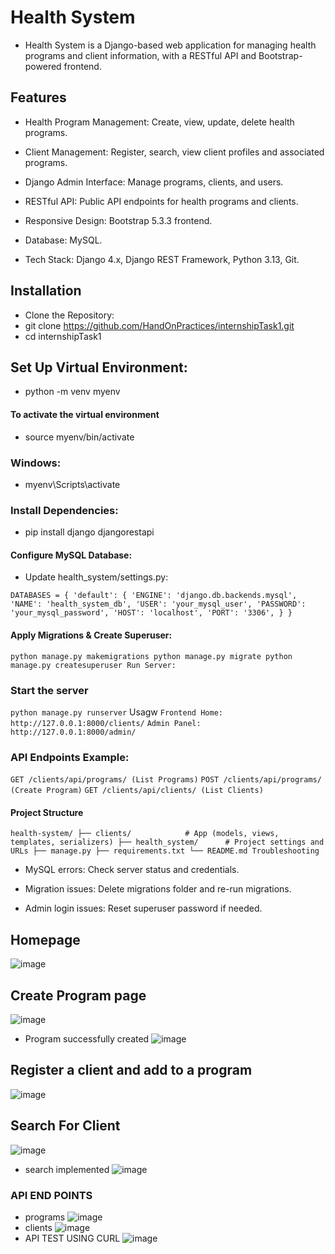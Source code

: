 # Health System
- Health System is a Django-based web application for managing health programs and client information, with a RESTful API and Bootstrap-powered frontend.

## Features
- Health Program Management: Create, view, update, delete health programs.

- Client Management: Register, search, view client profiles and associated programs.

- Django Admin Interface: Manage programs, clients, and users.

- RESTful API: Public API endpoints for health programs and clients.

- Responsive Design: Bootstrap 5.3.3 frontend.

- Database: MySQL.

- Tech Stack: Django 4.x, Django REST Framework, Python 3.13, Git.

## Installation
- Clone the Repository:
- git clone https://github.com/HandOnPractices/internshipTask1.git
- cd internshipTask1
## Set Up Virtual Environment:
- python -m venv myenv
####  To activate the virtual environment
- source myenv/bin/activate  
### Windows: 
- myenv\Scripts\activate
### Install Dependencies:
- pip install django djangorestapi
#### Configure MySQL Database:
- Update health_system/settings.py:

`DATABASES = {
    'default': {
        'ENGINE': 'django.db.backends.mysql',
        'NAME': 'health_system_db',
        'USER': 'your_mysql_user',
        'PASSWORD': 'your_mysql_password',
        'HOST': 'localhost',
        'PORT': '3306',
    }
}`
#### Apply Migrations & Create Superuser:
`
python manage.py makemigrations
python manage.py migrate
python manage.py createsuperuser
Run Server:
`
### Start the server
`python manage.py runserver`
Usagw
`
Frontend Home: http://127.0.0.1:8000/clients/
`
`
Admin Panel: http://127.0.0.1:8000/admin/
`
### API Endpoints Example:
`
GET /clients/api/programs/ (List Programs)
`
`
POST /clients/api/programs/ (Create Program)
`
`
GET /clients/api/clients/ (List Clients)
`


#### Project Structure
`
health-system/
├── clients/            # App (models, views, templates, serializers)
├── health_system/      # Project settings and URLs
├── manage.py
├── requirements.txt
└── README.md
Troubleshooting
`
- MySQL errors: Check server status and credentials.

- Migration issues: Delete migrations folder and re-run migrations.

- Admin login issues: Reset superuser password if needed.

## Homepage
  ![image](https://github.com/user-attachments/assets/4d21d41c-0cb4-4010-9342-63b2de8db84b)
## Create Program page
![image](https://github.com/user-attachments/assets/6a3143b5-b525-4f4f-bf40-bc08484c67c0)

- Program successfully created
![image](https://github.com/user-attachments/assets/643444b7-7146-441b-a990-2e743b97056e)
## Register a client and add to a program
![image](https://github.com/user-attachments/assets/8437e999-818d-49cb-81e1-59011dfc672d)

## Search For Client
![image](https://github.com/user-attachments/assets/06a8e233-0927-4a2e-a846-b08bb40ceae1)
- search implemented
  ![image](https://github.com/user-attachments/assets/aff4d436-c0d2-493f-b0ce-fafc3361133a)
### API END POINTS
- programs
![image](https://github.com/user-attachments/assets/b39f58bb-8110-45db-9114-e60ff7fa4939)
- clients
  ![image](https://github.com/user-attachments/assets/1b63921e-47c2-40b0-bf6b-8a2e424d4c23)
- API TEST USING CURL
  ![image](https://github.com/user-attachments/assets/50070c15-6e10-46d7-9af1-b173652c92c0)


